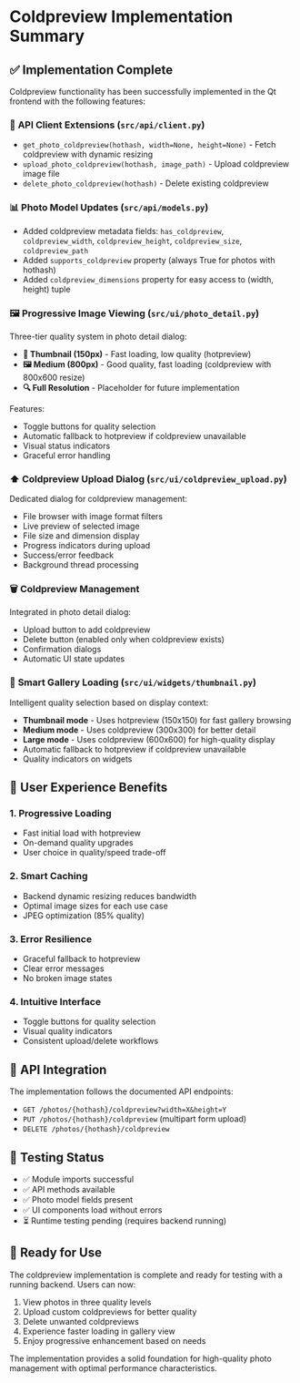 # Coldpreview Implementation Summary

## ✅ Implementation Complete

Coldpreview functionality has been successfully implemented in the Qt frontend with the following features:

### 🔧 **API Client Extensions** (`src/api/client.py`)
- `get_photo_coldpreview(hothash, width=None, height=None)` - Fetch coldpreview with dynamic resizing
- `upload_photo_coldpreview(hothash, image_path)` - Upload coldpreview image file
- `delete_photo_coldpreview(hothash)` - Delete existing coldpreview

### 📊 **Photo Model Updates** (`src/api/models.py`)
- Added coldpreview metadata fields: `has_coldpreview`, `coldpreview_width`, `coldpreview_height`, `coldpreview_size`, `coldpreview_path`
- Added `supports_coldpreview` property (always True for photos with hothash)
- Added `coldpreview_dimensions` property for easy access to (width, height) tuple

### 🖼️ **Progressive Image Viewing** (`src/ui/photo_detail.py`)
Three-tier quality system in photo detail dialog:
- **📱 Thumbnail (150px)** - Fast loading, low quality (hotpreview)
- **🖼️ Medium (800px)** - Good quality, fast loading (coldpreview with 800x600 resize)
- **🔍 Full Resolution** - Placeholder for future implementation

Features:
- Toggle buttons for quality selection
- Automatic fallback to hotpreview if coldpreview unavailable
- Visual status indicators
- Graceful error handling

### ⬆️ **Coldpreview Upload Dialog** (`src/ui/coldpreview_upload.py`)
Dedicated dialog for coldpreview management:
- File browser with image format filters
- Live preview of selected image
- File size and dimension display
- Progress indicators during upload
- Success/error feedback
- Background thread processing

### 🗑️ **Coldpreview Management**
Integrated in photo detail dialog:
- Upload button to add coldpreview
- Delete button (enabled only when coldpreview exists)
- Confirmation dialogs
- Automatic UI state updates

### 🧠 **Smart Gallery Loading** (`src/ui/widgets/thumbnail.py`)
Intelligent quality selection based on display context:
- **Thumbnail mode** - Uses hotpreview (150x150) for fast gallery browsing
- **Medium mode** - Uses coldpreview (300x300) for better detail
- **Large mode** - Uses coldpreview (600x600) for high-quality display
- Automatic fallback to hotpreview if coldpreview unavailable
- Quality indicators on widgets

## 🎯 **User Experience Benefits**

### 1. **Progressive Loading**
- Fast initial load with hotpreview
- On-demand quality upgrades
- User choice in quality/speed trade-off

### 2. **Smart Caching**
- Backend dynamic resizing reduces bandwidth
- Optimal image sizes for each use case
- JPEG optimization (85% quality)

### 3. **Error Resilience**
- Graceful fallback to hotpreview
- Clear error messages
- No broken image states

### 4. **Intuitive Interface**
- Toggle buttons for quality selection
- Visual quality indicators
- Consistent upload/delete workflows

## 🔄 **API Integration**

The implementation follows the documented API endpoints:
- `GET /photos/{hothash}/coldpreview?width=X&height=Y`
- `PUT /photos/{hothash}/coldpreview` (multipart form upload)
- `DELETE /photos/{hothash}/coldpreview`

## 🧪 **Testing Status**

- ✅ Module imports successful
- ✅ API methods available
- ✅ Photo model fields present
- ✅ UI components load without errors
- ⏳ Runtime testing pending (requires backend running)

## 🚀 **Ready for Use**

The coldpreview implementation is complete and ready for testing with a running backend. Users can now:
1. View photos in three quality levels
2. Upload custom coldpreviews for better quality
3. Delete unwanted coldpreviews
4. Experience faster loading in gallery view
5. Enjoy progressive enhancement based on needs

The implementation provides a solid foundation for high-quality photo management with optimal performance characteristics.